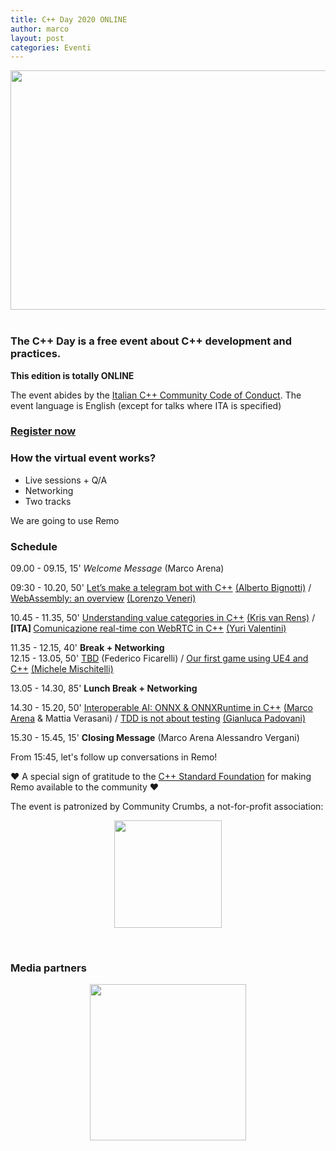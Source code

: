 ```yaml
---
title: C++ Day 2020 ONLINE
author: marco
layout: post
categories: Eventi
---
```



<center><img class="aligncenter wp-image-9698 size-large" src="https://www.italiancpp.org/wp-content/uploads/2020/10/C-Day-2020-1024x643.png" alt="" width="610" height="383" /> </center>

<h3>The <strong>C++ Day </strong>is a free event about C++ development and practices.</h3>

**This edition is totally ONLINE**


The event abides by the <a href="https://github.com/italiancpp/code-of-conduct">Italian C++ Community Code of Conduct</a>. The event language is English (except for talks where ITA is specified)

<h3><a href="https://cppday20.eventbrite.it/">Register now</a></h3>

<h3>How the virtual event works?</h3>

- Live sessions + Q/A
- Networking
- Two tracks

We are going to use Remo

<h3>Schedule</h3>

<!-- time,duration,track A,track B -->

09.00 - 09.15, 15' <em>Welcome Message</em> (Marco Arena)

09:30 - 10.20, 50' <a href="https://www.italiancpp.org/cppday20-talks/#1">Let’s make a telegram bot with C++</a> <a href="https://www.italiancpp.org/speakers/#abignotti">(Alberto Bignotti)</a> / <a href="https://www.italiancpp.org/cppday20-talks/#2">WebAssembly: an overview</a> <a href="http://italiancpp.org/speakers/#lveneri">(Lorenzo Veneri)</a>

10.45 - 11.35, 50' <a href="https://www.italiancpp.org/cppday20-talks/#3">Understanding value categories in C++</a> <a href="http://italiancpp.org/speakers/#kris">(Kris van Rens)</a> / <strong>[ITA] </strong><a href="https://www.italiancpp.org/cppday20-talks/#4">Comunicazione real-time con WebRTC in C++</a> <a href="http://italiancpp.org/speakers/#yvalentini">(Yuri Valentini)</a>

11.35 - 12.15, 40' **Break + Networking**
\
12.15 - 13.05, 50' <a href="https://www.italiancpp.org/cppday20-talks/#5">TBD</a> (Federico Ficarelli) / <a href="https://www.italiancpp.org/cppday20-talks/#6">Our first game using UE4 and C++</a> <a href="https://www.italiancpp.org/speakers/#mmischitelli">(Michele Mischitelli)</a> 

13.05 - 14.30, 85' **Lunch Break + Networking**

14.30 - 15.20, 50' <a href="https://www.italiancpp.org/cppday20-talks/#8">Interoperable AI: ONNX &amp; ONNXRuntime in C++</a> <a href="https://www.italiancpp.org/speakers/#marco-arena">(Marco Arena</a> &amp; Mattia Verasani) / <a href="https://www.italiancpp.org/cppday20-talks/#7" target="_blank" rel="noopener noreferrer">TDD is not about testing</a> <a href="https://www.italiancpp.org/speakers/#gpad" target="_blank" rel="noopener noreferrer">(Gianluca Padovani)</a>

15.30 - 15.45, 15' **Closing Message** (Marco Arena Alessandro Vergani)

From 15:45, let's follow up conversations in Remo!


♥️ A special sign of gratitude to the <a href="http://isocpp.org/about">C++ Standard Foundation</a> for making Remo available to the community ♥️

The event is patronized by Community Crumbs, a not-for-profit association:
<p style="text-align: center;"><a href="https://communitycrumbs.org"><img class="aligncenter wp-image-9007" src="https://www.italiancpp.org/wp-content/uploads/2019/01/cc.png" alt="" width="172" height="172" /></a></p>
<p style="text-align: center;"><span style="color: #ffffff;"> </span></p>


<h3>Media partners</h3>
<center><a href="https://coding-gym.org"><img class="wp-image-8635 size-full aligncenter" src="http://www.italiancpp.org/wp-content/uploads/2018/02/coding-gym-250x250.png" alt="" width="250" height="250" /></a></center>
